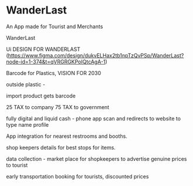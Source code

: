 # WanderLast
An App made for Tourist and Merchants



WanderLast

Ui DESIGN FOR WANDERLAST
(https://www.figma.com/design/dukvELHax2tb1npTzQvPSp/WanderLast?node-id=1-374&t=qVRGRGKPoIQtcAgA-1)


Barcode for Plastics, VISION FOR 2030


outside plastic  - 


import product gets barcode 

25 TAX to company 
75 TAX to government 



fully digital and liquid cash  - phone app scan and redirects to website to type name profile



App integration for nearest restrooms and booths.



shop keepers details for best stops for items.



data collection - market place for shopkeepers to advertise genuine prices to tourist 



early transportation booking for tourists, discounted prices 


